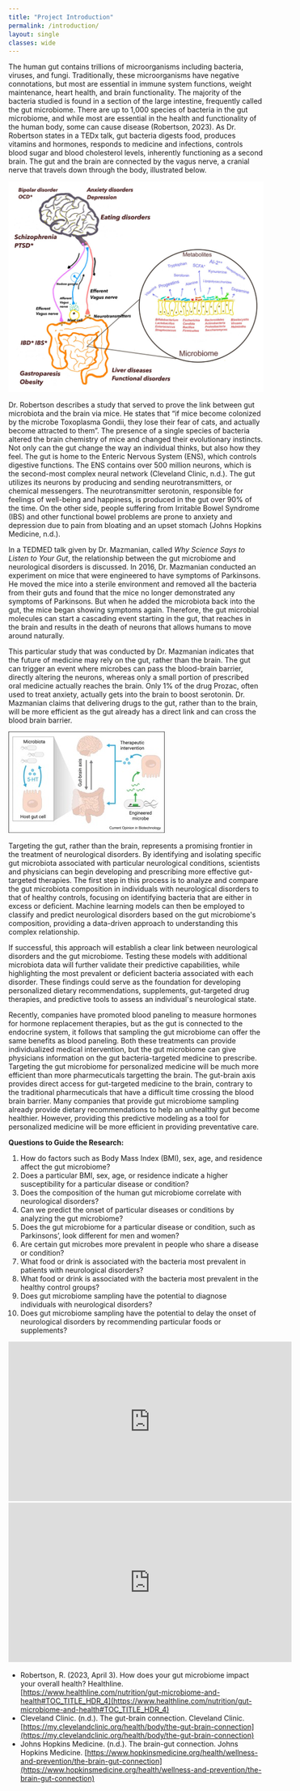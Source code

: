 ```yaml
---
title: "Project Introduction" 
permalink: /introduction/
layout: single
classes: wide
---
```


The human gut contains trillions of microorganisms including bacteria, viruses, and fungi. Traditionally, these microorganisms have negative connotations, but most are essential in immune system functions, weight maintenance, heart health, and brain functionality. The majority of the bacteria studied is found in a section of the large intestine, frequently called the gut microbiome. There are up to 1,000 species of bacteria in the gut microbiome, and while most are essential in the health and functionality of the human body, some can cause disease (Robertson, 2023). As Dr. Robertson states in a TEDx talk, gut bacteria digests food, produces vitamins and hormones, responds to medicine and infections, controls blood sugar and blood cholesterol levels, inherently functioning as a second brain. The gut and the brain are connected by the vagus nerve, a cranial nerve that travels down through the body, illustrated below. 

![Gut-Brain Axis](/assets/images/gutbrain-axis.jpg) 

Dr. Robertson describes a study that served to prove the link between gut microbiota and the brain via mice. He states that “if mice become colonized by the microbe Toxoplasma Gondii, they lose their fear of cats, and actually become attracted to them”. The presence of a single species of bacteria altered the brain chemistry of mice and changed their evolutionary instincts. Not only can the gut change the way an individual thinks, but also how they feel. The gut is home to the Enteric Nervous System (ENS), which controls digestive functions. The ENS contains over 500 million neurons, which is the second-most complex neural network (Cleveland Clinic, n.d.). The gut utilizes its neurons by producing and sending neurotransmitters, or chemical messengers. The neurotransmitter serotonin, responsible for feelings of well-being and happiness, is produced in the gut over 90% of the time. On the other side, people suffering from Irritable Bowel Syndrome (IBS) and other functional bowel problems are prone to anxiety and depression due to pain from bloating and an upset stomach (Johns Hopkins Medicine, n.d.). 

In a TEDMED talk given by Dr. Mazmanian, called *Why Science Says to Listen to Your Gut*, the relationship between the gut microbiome and neurological disorders is discussed. In 2016, Dr. Mazmanian conducted an experiment on mice that were engineered to have symptoms of Parkinsons. He moved the mice into a sterile environment and removed all the bacteria from their guts and found that the mice no longer demonstrated any symptoms of Parkinsons. But when he added the microbiota back into the gut, the mice began showing symptoms again. Therefore, the gut microbial molecules can start a cascading event starting in the gut, that reaches in the brain and results in the death of neurons that allows humans to move around naturally. 

This particular study that was conducted by Dr. Mazmanian indicates that the future of medicine may rely on the gut, rather than the brain. The gut can trigger an event where microbes can pass the blood-brain barrier, directly altering the neurons, whereas only a small portion of prescribed oral medicine actually reaches the brain. Only 1% of the drug Prozac, often used to treat anxiety, actually gets into the brain to boost serotonin. Dr. Mazmanian claims that delivering drugs to the gut, rather than to the brain, will be more efficient as the gut already has a direct link and can cross the blood brain barrier. 

![serotonin](/assets/images/serotonin.jpg) 

Targeting the gut, rather than the brain, represents a promising frontier in the treatment of neurological disorders. By identifying and isolating specific gut microbiota associated with particular neurological conditions, scientists and physicians can begin developing and prescribing more effective gut-targeted therapies. The first step in this process is to analyze and compare the gut microbiota composition in individuals with neurological disorders to that of healthy controls, focusing on identifying bacteria that are either in excess or deficient. Machine learning models can then be employed to classify and predict neurological disorders based on the gut microbiome's composition, providing a data-driven approach to understanding this complex relationship.

If successful, this approach will establish a clear link between neurological disorders and the gut microbiome. Testing these models with additional microbiota data will further validate their predictive capabilities, while highlighting the most prevalent or deficient bacteria associated with each disorder. These findings could serve as the foundation for developing personalized dietary recommendations, supplements, gut-targeted drug therapies, and predictive tools to assess an individual's neurological state.

Recently, companies have promoted blood paneling to measure hormones for hormone replacement therapies, but as the gut is connected to the endocrine system, it follows that sampling the gut microbiome can offer the same benefits as blood paneling. Both these treatments can provide individualized medical intervention, but the gut microbiome can give physicians information on the gut bacteria-targeted medicine to prescribe. Targeting the gut microbiome for personalized medicine will be much more efficient than more pharmecuticals targetting the brain. The gut-brain axis provides direct access for gut-targeted medicine to the brain, contrary to the traditional pharmecuticals that have a difficult time crossing the blood brain barrier. Many companies that provide gut microbiome sampling already provide dietary recommendations to help an unhealthy gut become healthier. However, providing this predictive modeling as a tool for personalized medicine will be more efficient in providing preventative care. 



**Questions to Guide the Research:** 

1. How do factors such as Body Mass Index (BMI), sex, age, and residence affect the gut microbiome?
2. Does a particular BMI, sex, age, or residence indicate a higher susceptibility for a particular disease or condition?
3. Does the composition of the human gut microbiome correlate with neurological disorders?
4. Can we predict the onset of particular diseases or conditions by analyzing the gut microbiome?
5. Does the gut microbiome for a particular disease or condition, such as Parkinsons’, look different for men and women?
6. Are certain gut microbes more prevalent in people who share a disease or condition?
7. What food or drink is associated with the bacteria most prevalent in patients with neurological disorders?
8. What food or drink is associated with the bacteria most prevalent in the healthy control groups?
9. Does gut microbiome sampling have the potential to diagnose individuals with neurological disorders?
10. Does gut microbiome sampling have the potential to delay the onset of neurological disorders by recommending particular foods or supplements?


<iframe width="560" height="315" src="https://www.youtube.com/embed/awtmTJW9ic8?si=VwBt2OGeoaskghww" title="YouTube video player" frameborder="0" allow="accelerometer; autoplay; clipboard-write; encrypted-media; gyroscope; picture-in-picture; web-share" referrerpolicy="strict-origin-when-cross-origin" allowfullscreen></iframe>

<iframe width="560" height="315" src="https://www.youtube.com/embed/yEbAUN0ZhLU?si=Aak1lubo-X7KI9GY" title="YouTube video player" frameborder="0" allow="accelerometer; autoplay; clipboard-write; encrypted-media; gyroscope; picture-in-picture; web-share" referrerpolicy="strict-origin-when-cross-origin" allowfullscreen></iframe>


- Robertson, R. (2023, April 3). How does your gut microbiome impact your overall health? Healthline. [https://www.healthline.com/nutrition/gut-microbiome-and-health#TOC_TITLE_HDR_4](https://www.healthline.com/nutrition/gut-microbiome-and-health#TOC_TITLE_HDR_4)
- Cleveland Clinic. (n.d.). The gut-brain connection. Cleveland Clinic. [https://my.clevelandclinic.org/health/body/the-gut-brain-connection](https://my.clevelandclinic.org/health/body/the-gut-brain-connection)
- Johns Hopkins Medicine. (n.d.). The brain-gut connection. Johns Hopkins Medicine. [https://www.hopkinsmedicine.org/health/wellness-and-prevention/the-brain-gut-connection](https://www.hopkinsmedicine.org/health/wellness-and-prevention/the-brain-gut-connection)

